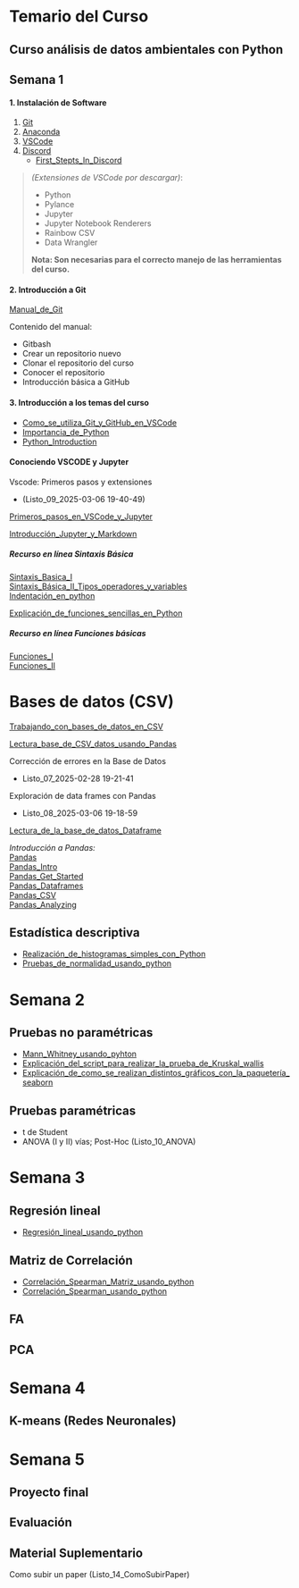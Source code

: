 # Temario del Curso

## Curso análisis de datos ambientales con Python

## Semana 1

#### 1. Instalación de Software  
1. [Git](https://git-scm.com/)  
2. [Anaconda](https://www.anaconda.com/)  
3. [VSCode](https://code.visualstudio.com/)
4. [Discord](https://discord.com/)
   - [First_Stepts_In_Discord](https://www.youtube.com/watch?v=TGczdpowARw)

>*(Extensiones de VSCode por descargar)*:  
>   - Python  
>   - Pylance  
>   - Jupyter  
>   - Jupyter Notebook Renderers  
>   - Rainbow CSV  
>   - Data Wrangler  
>
>**Nota: Son necesarias para el correcto manejo de las herramientas del curso.**

#### 2. Introducción a Git  
[Manual_de_Git](https://github.com/gilbertoCM/Modelab-Python/tree/a9a01229b48782b75a2381d7e04c7f5e52405db4/manuals/git_manuals)

Contenido del manual:
   - Gitbash  
   - Crear un repositorio nuevo  
   - Clonar el repositorio del curso  
   - Conocer el repositorio  
   - Introducción básica a GitHub  

#### 3. Introducción a los temas del curso  
- [Como_se_utiliza_Git_y_GitHub_en_VSCode](https://youtu.be/JBnAnVUyRyE?si=5n5KEK7E6Xx8TdtT)
- [Importancia_de_Python](https://www.youtube.com/watch?v=Rv910T1BJUw)  
- [Python_Introduction](https://youtu.be/xkZMUX_oQX4?si=C9e3thBStqIlRfy3)

#### Conociendo VSCODE y Jupyter  
Vscode: Primeros pasos y extensiones  
   - (Listo_09_2025-03-06 19-40-49)

[Primeros_pasos_en_VSCode_y_Jupyter](https://youtu.be/SkmbKHlhWzk?si=5BHd_CPiyEE5zqsW)

[Introducción_Jupyter_y_Markdown](https://youtu.be/2D8_KRcl7lk?si=Sdl4vInf8tKDyw6-)  


##### Recurso en línea Sintaxis Básica  
[Sintaxis_Basica_I](https://youtu.be/yppT6GPZMyo?si=1IyQs0r0fanB4ioj)  
[Sintaxis_Básica_II_Tipos_operadores_y_variables](https://youtu.be/u4I9PqhqCo8?si=TAC1VbSKIgvXk08g)  
[Indentación_en_python](https://youtube.com/shorts/YgFDbALg4D4?si=cx4neahOT3YPQxOo)

[Explicación_de_funciones_sencillas_en_Python](https://youtu.be/AZjntBatVxw?si=M5h2uyVfZ46SxogM)  

##### Recurso en línea Funciones básicas  
[Funciones_I](https://youtu.be/VY448UWAQ_0?si=vA94xI7qFzEE0EMc)  
[Funciones_II](https://youtu.be/vawEHhV_HFA?si=WqGEZehuBaaExwV4)

# Bases de datos (CSV)

[Trabajando_con_bases_de_datos_en_CSV](https://youtu.be/tQk3RCiuzyY?si=zj15ehJZgdNOWDS0) 

[Lectura_base_de_CSV_datos_usando_Pandas](https://youtu.be/_hbih-yofKk?si=7kqU8hzVtw8lfIVt)  

Corrección de errores en la Base de Datos  
   - Listo_07_2025-02-28 19-21-41

Exploración de data frames con Pandas  
   - Listo_08_2025-03-06 19-18-59

[Lectura_de_la_base_de_datos_Dataframe](https://youtu.be/CJQL5IDZVsM?si=6ULe1TG7D4xiEHJE)

*Introducción a Pandas:*  
[Pandas](https://www.w3schools.com/python/pandas/default.asp)  
[Pandas_Intro](https://www.w3schools.com/python/pandas/pandas_intro.asp)  
[Pandas_Get_Started](https://www.w3schools.com/python/pandas/pandas_getting_started.asp)  
[Pandas_Dataframes](https://www.w3schools.com/python/pandas/pandas_dataframes.asp)  
[Pandas_CSV](https://www.w3schools.com/python/pandas/pandas_csv.asp)  
[Pandas_Analyzing](https://www.w3schools.com/python/pandas/pandas_analyzing.asp)

## Estadística descriptiva 
- [Realización_de_histogramas_simples_con_Python](https://youtu.be/9RIdWyRpdTo?si=nbzszsA2mqG-ucOZ)
- [Pruebas_de_normalidad_usando_python](https://youtu.be/-JeP6bDTMJQ?si=MOre1aOMlXn1ODFf)

# Semana 2

## Pruebas no paramétricas
- [Mann_Whitney_usando_pyhton](https://youtu.be/Zyg5NM_wFOY?si=uSi8c7_F-6unD-F9)
- [Explicación_del_script_para_realizar_la_prueba_de_Kruskal_wallis](https://youtu.be/0ghPkCibjw4?si=cwd9cEg3T7brVfq6)
- [Explicación_de_como_se_realizan_distintos_gráficos_con_la_paquetería_seaborn](https://youtu.be/6njwebJUGSQ?si=JahKAO_4FJtTefpp)

## Pruebas paramétricas
- t de Student  
- ANOVA (I y II) vías; Post-Hoc (Listo_10_ANOVA)
 

# Semana 3
## Regresión lineal 
- [Regresión_lineal_usando_python](https://youtu.be/EYyBxGvu1AY?si=_-rC_Zx9dqhaINOG) 

## Matriz de Correlación  
- [Correlación_Spearman_Matriz_usando_python](https://youtu.be/Xxsvw-vn1ss?si=X1HE0JB-N8cO6GIS)
- [Correlación_Spearman_usando_python](https://youtu.be/VWQCudeG7lA?si=pdpmFP6yhB4KkMEm)
## FA  
## PCA  

# Semana 4
## K-means (Redes Neuronales)

# Semana 5
## Proyecto final  
## Evaluación
## Material Suplementario
Como subir un paper (Listo_14_ComoSubirPaper)